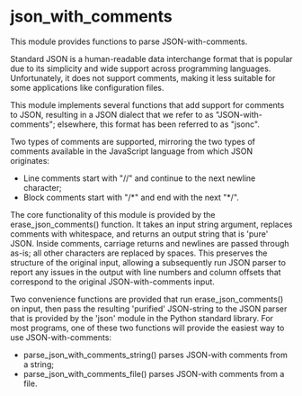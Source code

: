 # json_with_comments

This module provides functions to parse JSON-with-comments.

Standard JSON is a human-readable data interchange format that is popular due to its simplicity
and wide support across programming languages. Unfortunately, it does not support comments,
making it less suitable for some applications like configuration files.

This module implements several functions that add support for comments to JSON, resulting in a
JSON dialect that we refer to as "JSON-with-comments"; elsewhere, this format has been referred
to as "jsonc".

Two types of comments are supported, mirroring the two types of comments available in the
JavaScript language from which JSON originates:

* Line comments start with "//" and continue to the next newline character;
* Block comments start with "/\*" and end with the next "\*/".

The core functionality of this module is provided by the erase_json_comments() function. It
takes an input string argument, replaces comments with whitespace, and returns an output string
that is 'pure' JSON. Inside comments, carriage returns and newlines are passed through as-is;
all other characters are replaced by spaces. This preserves the structure of the original input,
allowing a subsequently run JSON parser to report any issues in the output with line numbers and
column offsets that correspond to the original JSON-with-comments input.

Two convenience functions are provided that run erase_json_comments() on input, then pass the
resulting 'purified' JSON-string to the JSON parser that is provided by the 'json' module in the
Python standard library. For most programs, one of these two functions will provide the easiest
way to use JSON-with-comments:

* parse_json_with_comments_string() parses JSON-with comments from a string;
* parse_json_with_comments_file() parses JSON-with comments from a file.
